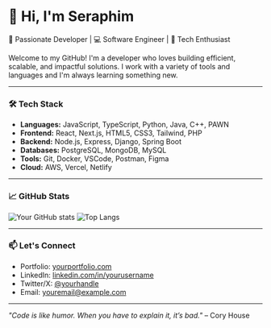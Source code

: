 # 👋 Hi, I'm Seraphim

🎯 Passionate Developer | 💻 Software Engineer | 🚀 Tech Enthusiast

Welcome to my GitHub! I'm a developer who loves building efficient, scalable, and impactful solutions. I work with a variety of tools and languages and I'm always learning something new.

---

### 🛠️ Tech Stack
- **Languages:** JavaScript, TypeScript, Python, Java, C++, PAWN
- **Frontend:** React, Next.js, HTML5, CSS3, Tailwind, PHP
- **Backend:** Node.js, Express, Django, Spring Boot
- **Databases:** PostgreSQL, MongoDB, MySQL
- **Tools:** Git, Docker, VSCode, Postman, Figma
- **Cloud:** AWS, Vercel, Netlify

---

### 📈 GitHub Stats
![Your GitHub stats](https://github-readme-stats.vercel.app/api?username=yourusername&show_icons=true&theme=radical)
![Top Langs](https://github-readme-stats.vercel.app/api/top-langs/?username=yourusername&layout=compact&theme=radical)

---

### 📫 Let's Connect
- Portfolio: [yourportfolio.com](https://yourportfolio.com)
- LinkedIn: [linkedin.com/in/yourusername](https://linkedin.com/in/yourusername)
- Twitter/X: [@yourhandle](https://twitter.com/yourhandle)
- Email: youremail@example.com

---

_"Code is like humor. When you have to explain it, it’s bad."_ – Cory House
